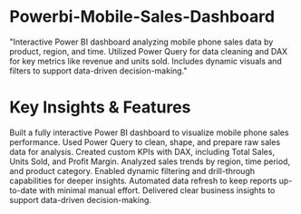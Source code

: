 # Powerbi-Mobile-Sales-Dashboard
"Interactive Power BI dashboard analyzing mobile phone sales data by product, region, and time. Utilized Power Query for data cleaning and DAX for key metrics like revenue and units sold. Includes dynamic visuals and filters to support data-driven decision-making."

# Key Insights & Features

  Built a fully interactive Power BI dashboard to visualize mobile phone sales performance.
  Used Power Query to clean, shape, and prepare raw sales data for analysis.
  Created custom KPIs with DAX, including Total Sales, Units Sold, and Profit Margin.
  Analyzed sales trends by region, time period, and product category.
  Enabled dynamic filtering and drill-through capabilities for deeper insights.
  Automated data refresh to keep reports up-to-date with minimal manual effort.
  Delivered clear business insights to support data-driven decision-making.
